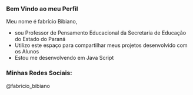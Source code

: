 ### Bem Vindo ao meu Perfil
Meu nome é fabrício Bibiano, 
- sou Professor de Pensamento Educacional da Secretaria de Educação do Estado do Paraná
- Utilizo este espaço para compartilhar meus projetos desenvolvido com os Alunos
- Estou me desenvolvendo em Java Script

### Minhas Redes Sociais:

@fabricio_bibiano 
